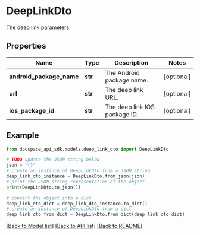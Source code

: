 # DeepLinkDto
The deep link parameters.

## Properties

Name | Type | Description | Notes
------------ | ------------- | ------------- | -------------
**android_package_name** | **str** | The Android package name. | [optional] 
**url** | **str** | The deep link URL. | [optional] 
**ios_package_id** | **str** | The deep link IOS package ID. | [optional] 

## Example

```python
from docspace_api_sdk.models.deep_link_dto import DeepLinkDto

# TODO update the JSON string below
json = "{}"
# create an instance of DeepLinkDto from a JSON string
deep_link_dto_instance = DeepLinkDto.from_json(json)
# print the JSON string representation of the object
print(DeepLinkDto.to_json())

# convert the object into a dict
deep_link_dto_dict = deep_link_dto_instance.to_dict()
# create an instance of DeepLinkDto from a dict
deep_link_dto_from_dict = DeepLinkDto.from_dict(deep_link_dto_dict)
```
[[Back to Model list]](../README.md#documentation-for-models) [[Back to API list]](../README.md#documentation-for-api-endpoints) [[Back to README]](../README.md)


